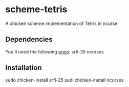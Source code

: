 scheme-tetris
=============
A chicken scheme implementation of Tetris in ncurse


Dependencies
------------
You'll need the following [eggs](http://chicken.wiki.br/eggs):
srfi-25
ncurses

Installation
------------
sudo chicken-install srfi-25
sudi chicken-install ncurses



